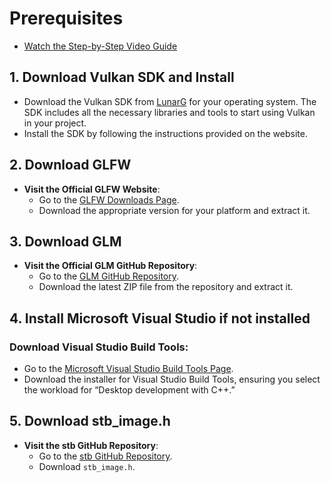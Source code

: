 # Prerequisites 
- [Watch the Step-by-Step Video Guide](https://www.youtube.com/watch?v=dQw4w9WgXcQ)

## 1. Download Vulkan SDK and Install
- Download the Vulkan SDK from [LunarG](https://vulkan.lunarg.com/sdk/home) for your operating system. The SDK includes all the necessary libraries and tools to start using Vulkan in your project.
- Install the SDK by following the instructions provided on the website.

## 2. Download GLFW
- **Visit the Official GLFW Website**:
   - Go to the [GLFW Downloads Page](https://www.glfw.org/download.html).
   - Download the appropriate version for your platform and extract it.

## 3. Download GLM
- **Visit the Official GLM GitHub Repository**:
   - Go to the [GLM GitHub Repository](https://github.com/g-truc/glm/tags).
   - Download the latest ZIP file from the repository and extract it.

## 4. Install Microsoft Visual Studio if not installed

### Download Visual Studio Build Tools:
- Go to the [Microsoft Visual Studio Build Tools Page](https://visualstudio.microsoft.com/visual-cpp-build-tools/).
- Download the installer for Visual Studio Build Tools, ensuring you select the workload for “Desktop development with C++.”
 
## 5. Download stb_image.h
- **Visit the stb GitHub Repository**:
  - Go to the [stb GitHub Repository](https://github.com/nothings/stb/blob/master/stb_image.h).
  - Download `stb_image.h`.
